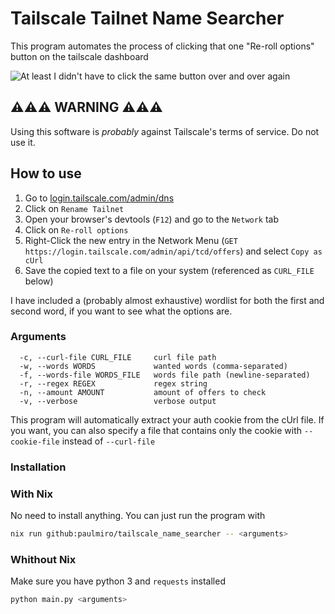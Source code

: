 # Tailscale Tailnet Name Searcher

This program automates the process of clicking that one "Re-roll options" button on the tailscale dashboard

![At least I didn't have to click the same button over and over again](https://imgs.xkcd.com/comics/automation.png)

## ⚠️⚠️⚠️ WARNING ⚠️⚠️⚠️

Using this software is _probably_ against Tailscale's terms of service. Do not use it.

## How to use

1. Go to [login.tailscale.com/admin/dns](https://login.tailscale.com/admin/dns)
2. Click on `Rename Tailnet`
3. Open your browser's devtools (`F12`) and go to the `Network` tab
4. Click on `Re-roll options`
5. Right-Click the new entry in the Network Menu (`GET https://login.tailscale.com/admin/api/tcd/offers`) and select `Copy as cUrl`
6. Save the copied text to a file on your system (referenced as `CURL_FILE` below)

I have included a (probably almost exhaustive) wordlist for both the first and second word, if you want to see what the options are.

### Arguments

```
  -c, --curl-file CURL_FILE     curl file path
  -w, --words WORDS             wanted words (comma-separated)
  -f, --words-file WORDS_FILE   words file path (newline-separated)
  -r, --regex REGEX             regex string
  -n, --amount AMOUNT           amount of offers to check
  -v, --verbose                 verbose output
```

This program will automatically extract your auth cookie from the cUrl file. If you want, you can also specify a file that contains only the cookie with `--cookie-file` instead of `--curl-file`

### Installation

### With Nix

No need to install anything. You can just run the program with

```sh
nix run github:paulmiro/tailscale_name_searcher -- <arguments>
```

### Whithout Nix

Make sure you have python 3 and `requests` installed

```sh
python main.py <arguments>
```

